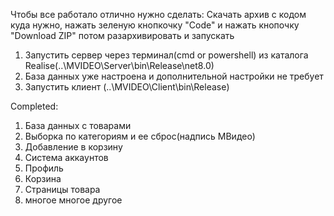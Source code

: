 Чтобы все работало отлично нужно сделать:
Скачать архив с кодом куда нужно, нажать зеленую кнопкочку "Code" и нажать кнопочку "Download ZIP" потом разархивировать и запускать
1. Запустить сервер через терминал(cmd or powershell) из каталога Realise(..\MVIDEO\Server\bin\Release\net8.0)
2. База данных уже настроена и дополнительной настройки не требует
3. Запустить клиент (..\MVIDEO\Client\bin\Release)

Completed:
1. База данных с товарами
2. Выборка по категориям и ее сброс(надпись МВидео)
3. Добавление в корзину
4. Система аккаунтов
5. Профиль
6. Корзина
7. Страницы товара
8. многое многое другое
